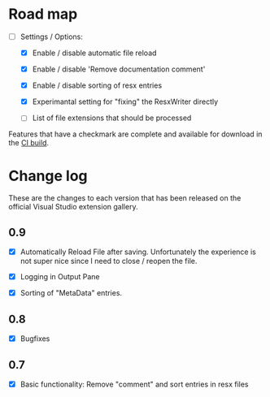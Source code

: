 # Road map

- [ ] Settings / Options: 
  - [x] Enable / disable automatic file reload
  - [x] Enable / disable 'Remove documentation comment'
  - [x] Enable / disable sorting of resx entries
  - [x] Experimantal setting for "fixing" the ResxWriter directly
  - [ ] List of file extensions that should be processed
        

Features that have a checkmark are complete and available for
download in the
[CI build](http://vsixgallery.com/extension/ResxFormatter.61507132-4401-47b1-9950-575e43b964c6/).

# Change log

These are the changes to each version that has been released
on the official Visual Studio extension gallery.

## 0.9

- [x] Automatically Reload File after saving. Unfortunately the experience is not super nice since I need to close / reopen the file.
- [x] Logging in Output Pane
- [x] Sorting of "MetaData" entries.


## 0.8

- [x] Bugfixes


## 0.7

- [x] Basic functionality: Remove "comment" and sort entries in resx files

